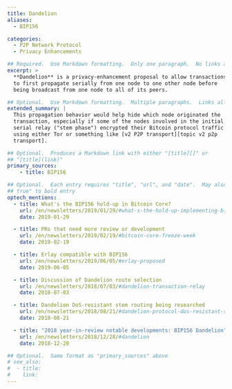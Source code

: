 ```yaml
---
title: Dandelion
aliases:
  - BIP156

categories:
  - P2P Network Protocol
  - Privacy Enhancements

## Required.  Use Markdown formatting.  Only one paragraph.  No links allowed.
excerpt: >
  **Dandelion** is a privacy-enhancement proposal to allow transactions
  to first propagate serially from one node to one other node before
  being broadcast from one node to all of its peers.

## Optional.  Use Markdown formatting.  Multiple paragraphs.  Links allowed.
extended_summary: |
  This propagation behavior would help hide which node originated the
  transaction, especially if some of the nodes involved in the initial
  serial relay ("stem phase") encrypted their Bitcoin protocol traffic
  using either Tor or something like [v2 P2P transport][topic v2 p2p
  transport].

## Optional.  Produces a Markdown link with either "[title][]" or
## "[title](link)"
primary_sources:
    - title: BIP156

## Optional.  Each entry requires "title", "url", and "date".  May also use "feature:
## true" to bold entry
optech_mentions:
  - title: What's the BIP156 hold-up in Bitcoin Core?
    url: /en/newsletters/2019/01/29/#what-s-the-hold-up-implementing-bip156-dandelion-in-bitcoin-core
    date: 2019-01-29

  - title: PRs that need more review or development
    url: /en/newsletters/2019/02/19/#bitcoin-core-freeze-week
    date: 2019-02-19

  - title: Erlay compatible with BIP156
    url: /en/newsletters/2019/06/05/#erlay-proposed
    date: 2019-06-05

  - title: Discussion of Dandelion route selection
    url: /en/newsletters/2018/07/03/#dandelion-transaction-relay
    date: 2018-07-03

  - title: Dandelion DoS-resistant stem routing being researched
    url: /en/newsletters/2018/08/21/#dandelion-protocol-dos-resistant-stem-routing
    date: 2018-08-21

  - title: "2018 year-in-review notable developments: BIP156 Dandelion"
    url: /en/newsletters/2018/12/28/#dandelion
    date: 2018-12-28

## Optional.  Same format as "primary_sources" above
# see_also:
#  - title:
#    link:
---
```

